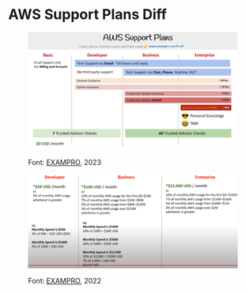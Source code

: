 # AWS Support Plans Diff

<figure><img src="../.gitbook/assets/image (2) (1) (1) (1).png" alt=""><figcaption><p>Font: <a href="https://www.exampro.co/clf-c01">EXAMPRO</a>, 2023</p></figcaption></figure>



<figure><img src="../.gitbook/assets/image (6) (1) (1) (1).png" alt=""><figcaption><p>Font: <a href="https://www.youtube.com/watch?app=desktop&#x26;v=0LQcq_zyNmg">EXAMPRO</a>, 2022</p></figcaption></figure>
